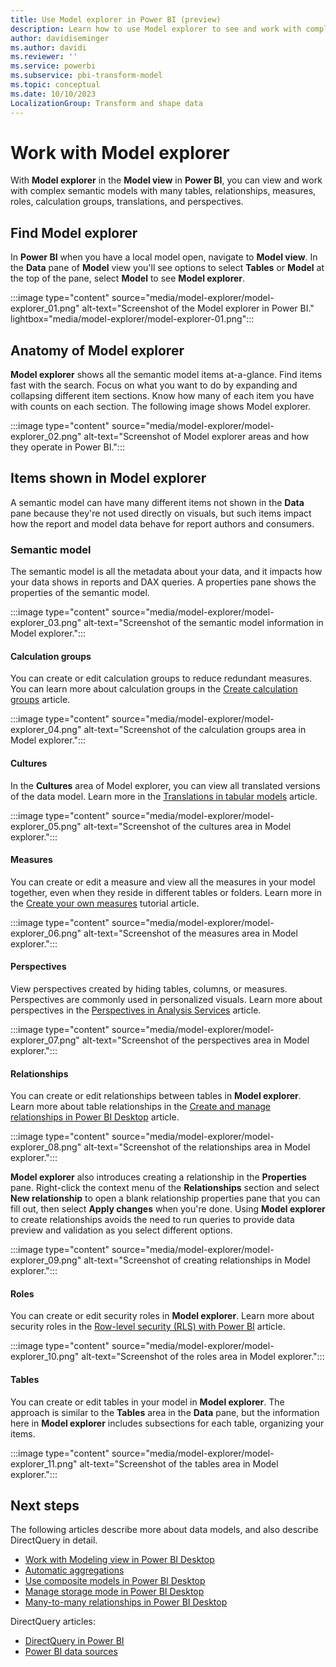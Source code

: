 ```yaml
---
title: Use Model explorer in Power BI (preview)
description: Learn how to use Model explorer to see and work with complex datasets in a visual format in Power BI.
author: davidiseminger
ms.author: davidi
ms.reviewer: ''
ms.service: powerbi
ms.subservice: pbi-transform-model
ms.topic: conceptual
ms.date: 10/10/2023
LocalizationGroup: Transform and shape data
---
```


# Work with Model explorer

With **Model explorer** in the **Model view** in **Power BI**, you can view and work with complex semantic models with many tables, relationships, measures, roles, calculation groups, translations, and perspectives.


## Find Model explorer

In **Power BI** when you have a local model open, navigate to **Model view**. In the **Data** pane of **Model** view you'll see options to select **Tables** or **Model** at the top of the pane, select **Model** to see **Model explorer**.

:::image type="content" source="media/model-explorer/model-explorer_01.png" alt-text="Screenshot of the Model explorer in Power BI." lightbox="media/model-explorer/model-explorer-01.png":::

## Anatomy of Model explorer

**Model explorer** shows all the semantic model items at-a-glance. Find items fast with the search. Focus on what you want to do by expanding and collapsing different item sections. Know how many of each item you have with counts on each section. The following image shows Model explorer.

:::image type="content" source="media/model-explorer/model-explorer_02.png" alt-text="Screenshot of Model explorer areas and how they operate in Power BI.":::


## Items shown in Model explorer

A semantic model can have many different items not shown in the **Data** pane because they're not used directly on visuals, but such items impact how the report and model data behave for report authors and consumers.

### Semantic model

The semantic model is all the metadata about your data, and it impacts how your data shows in reports and DAX queries. A properties pane shows the properties of the semantic model.

:::image type="content" source="media/model-explorer/model-explorer_03.png" alt-text="Screenshot of the semantic model information in Model explorer.":::

#### Calculation groups

You can create or edit calculation groups to reduce redundant measures. You can learn more about calculation groups in the [Create calculation groups](desktop-calculation-groups.md) article.

:::image type="content" source="media/model-explorer/model-explorer_04.png" alt-text="Screenshot of the calculation groups area in Model explorer.":::

#### Cultures

In the **Cultures** area of Model explorer, you can view all translated versions of the data model. Learn more in the [Translations in tabular models](/analysis-services/tabular-models/translations-in-tabular-models-analysis-services?view=asallproducts-allversions) article.

:::image type="content" source="media/model-explorer/model-explorer_05.png" alt-text="Screenshot of the cultures area in Model explorer.":::

#### Measures

You can create or edit a measure and view all the measures in your model together, even when they reside in different tables or folders. Learn more in the [Create your own measures](desktop-tutorial-create-measures.md) tutorial article.

:::image type="content" source="media/model-explorer/model-explorer_06.png" alt-text="Screenshot of the measures area in Model explorer.":::

#### Perspectives

View perspectives created by hiding tables, columns, or measures. Perspectives are commonly used in personalized visuals. Learn more about perspectives in the [Perspectives in Analysis Services](/analysis-services/tabular-models/perspectives-ssas-tabular?view=asallproducts-allversions) article.

:::image type="content" source="media/model-explorer/model-explorer_07.png" alt-text="Screenshot of the perspectives area in Model explorer.":::

#### Relationships

You can create or edit relationships between tables in **Model explorer**. Learn more about table relationships in the [Create and manage relationships in Power BI Desktop](desktop-create-and-manage-relationships.md) article.

:::image type="content" source="media/model-explorer/model-explorer_08.png" alt-text="Screenshot of the relationships area in Model explorer.":::

**Model explorer** also introduces creating a relationship in the **Properties** pane. Right-click the context menu of the **Relationships** section and select **New relationship** to open a blank relationship properties pane that you can fill out, then select **Apply changes** when you're done. Using **Model explorer** to create relationships avoids the need to run queries to provide data preview and validation as you select different options. 

:::image type="content" source="media/model-explorer/model-explorer_09.png" alt-text="Screenshot of creating relationships in Model explorer.":::

#### Roles

You can create or edit security roles in **Model explorer**. Learn more about security roles in the [Row-level security (RLS) with Power BI](../enterprise/service-admin-rls.md) article.

:::image type="content" source="media/model-explorer/model-explorer_10.png" alt-text="Screenshot of the roles area in Model explorer.":::

#### Tables

You can create or edit tables in your model in **Model explorer**. The approach is similar to the **Tables** area in the **Data** pane, but the information here in **Model explorer** includes subsections for each table, organizing your items.

:::image type="content" source="media/model-explorer/model-explorer_11.png" alt-text="Screenshot of the tables area in Model explorer.":::


## Next steps

The following articles describe more about data models, and also describe DirectQuery in detail.

* [Work with Modeling view in Power BI Desktop](desktop-modeling-view.md)
* [Automatic aggregations](../enterprise/aggregations-auto.md)
* [Use composite models in Power BI Desktop](desktop-composite-models.md)
* [Manage storage mode in Power BI Desktop](desktop-storage-mode.md)
* [Many-to-many relationships in Power BI Desktop](desktop-many-to-many-relationships.md)

DirectQuery articles:

* [DirectQuery in Power BI](../connect-data/desktop-directquery-about.md)
* [Power BI data sources](../connect-data/power-bi-data-sources.md)
